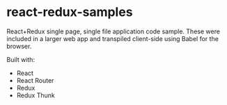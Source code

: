 # react-redux-samples
React+Redux single page, single file application code sample. These were included in a larger web app and transpiled client-side using Babel for the browser.

Built with:
- React
- React Router
- Redux
- Redux Thunk

